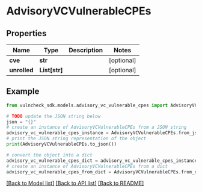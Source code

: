 # AdvisoryVCVulnerableCPEs


## Properties

Name | Type | Description | Notes
------------ | ------------- | ------------- | -------------
**cve** | **str** |  | [optional] 
**unrolled** | **List[str]** |  | [optional] 

## Example

```python
from vulncheck_sdk.models.advisory_vc_vulnerable_cpes import AdvisoryVCVulnerableCPEs

# TODO update the JSON string below
json = "{}"
# create an instance of AdvisoryVCVulnerableCPEs from a JSON string
advisory_vc_vulnerable_cpes_instance = AdvisoryVCVulnerableCPEs.from_json(json)
# print the JSON string representation of the object
print(AdvisoryVCVulnerableCPEs.to_json())

# convert the object into a dict
advisory_vc_vulnerable_cpes_dict = advisory_vc_vulnerable_cpes_instance.to_dict()
# create an instance of AdvisoryVCVulnerableCPEs from a dict
advisory_vc_vulnerable_cpes_from_dict = AdvisoryVCVulnerableCPEs.from_dict(advisory_vc_vulnerable_cpes_dict)
```
[[Back to Model list]](../README.md#documentation-for-models) [[Back to API list]](../README.md#documentation-for-api-endpoints) [[Back to README]](../README.md)


